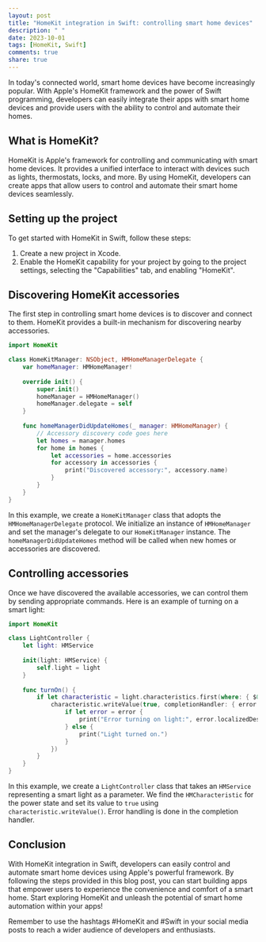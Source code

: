 ```yaml
---
layout: post
title: "HomeKit integration in Swift: controlling smart home devices"
description: " "
date: 2023-10-01
tags: [HomeKit, Swift]
comments: true
share: true
---
```


In today's connected world, smart home devices have become increasingly popular. With Apple's HomeKit framework and the power of Swift programming, developers can easily integrate their apps with smart home devices and provide users with the ability to control and automate their homes.

## What is HomeKit?

HomeKit is Apple's framework for controlling and communicating with smart home devices. It provides a unified interface to interact with devices such as lights, thermostats, locks, and more. By using HomeKit, developers can create apps that allow users to control and automate their smart home devices seamlessly.

## Setting up the project

To get started with HomeKit in Swift, follow these steps:

1. Create a new project in Xcode.
2. Enable the HomeKit capability for your project by going to the project settings, selecting the "Capabilities" tab, and enabling "HomeKit".

## Discovering HomeKit accessories

The first step in controlling smart home devices is to discover and connect to them. HomeKit provides a built-in mechanism for discovering nearby accessories.

```swift
import HomeKit

class HomeKitManager: NSObject, HMHomeManagerDelegate {
    var homeManager: HMHomeManager!
    
    override init() {
        super.init()
        homeManager = HMHomeManager()
        homeManager.delegate = self
    }
    
    func homeManagerDidUpdateHomes(_ manager: HMHomeManager) {
        // Accessory discovery code goes here
        let homes = manager.homes
        for home in homes {
            let accessories = home.accessories
            for accessory in accessories {
                print("Discovered accessory:", accessory.name)
            }
        }
    }
}

```

In this example, we create a `HomeKitManager` class that adopts the `HMHomeManagerDelegate` protocol. We initialize an instance of `HMHomeManager` and set the manager's delegate to our `HomeKitManager` instance. The `homeManagerDidUpdateHomes` method will be called when new homes or accessories are discovered.

## Controlling accessories

Once we have discovered the available accessories, we can control them by sending appropriate commands. Here is an example of turning on a smart light:

```swift
import HomeKit

class LightController {
    let light: HMService
    
    init(light: HMService) {
        self.light = light
    }
    
    func turnOn() {
        if let characteristic = light.characteristics.first(where: { $0.characteristicType == HMCharacteristicTypePowerState }) {
            characteristic.writeValue(true, completionHandler: { error in
                if let error = error {
                    print("Error turning on light:", error.localizedDescription)
                } else {
                    print("Light turned on.")
                }
            })
        }
    }
}
```

In this example, we create a `LightController` class that takes an `HMService` representing a smart light as a parameter. We find the `HMCharacteristic` for the power state and set its value to `true` using `characteristic.writeValue()`. Error handling is done in the completion handler.

## Conclusion

With HomeKit integration in Swift, developers can easily control and automate smart home devices using Apple's powerful framework. By following the steps provided in this blog post, you can start building apps that empower users to experience the convenience and comfort of a smart home. Start exploring HomeKit and unleash the potential of smart home automation within your apps! 

Remember to use the hashtags #HomeKit and #Swift in your social media posts to reach a wider audience of developers and enthusiasts.
